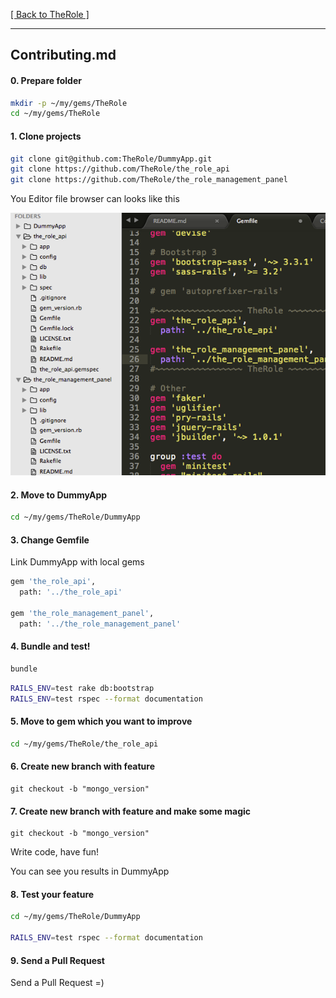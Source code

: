 [[ Back to TheRole ]](https://github.com/the-teacher/the_role)

<hr>

## Contributing.md

#### 0. Prepare folder

```sh
mkdir -p ~/my/gems/TheRole
cd ~/my/gems/TheRole
```

#### 1. Clone projects

```sh
git clone git@github.com:TheRole/DummyApp.git
git clone https://github.com/TheRole/the_role_api
git clone https://github.com/TheRole/the_role_management_panel
```

You Editor file browser can looks like this

<p align="center" class='center' style="text-align:center">
  <img src="https://raw.githubusercontent.com/TheRole/docs/master/images/editor.png" alt="TheRole. Authorization gem for Ruby on Rails with Administrative interface">
</p>

#### 2. Move to DummyApp

```sh
cd ~/my/gems/TheRole/DummyApp
```

#### 3. Change Gemfile

Link DummyApp with local gems

```sh
gem 'the_role_api',
  path: '../the_role_api'

gem 'the_role_management_panel',
  path: '../the_role_management_panel'
```

#### 4. Bundle and test!

```sh
bundle
```

```sh
RAILS_ENV=test rake db:bootstrap
RAILS_ENV=test rspec --format documentation
```

#### 5. Move to gem which you want to improve

```sh
cd ~/my/gems/TheRole/the_role_api
```

#### 6. Create new branch with feature

```
git checkout -b "mongo_version"
```

#### 7. Create new branch with feature and make some magic

```
git checkout -b "mongo_version"
```

Write code, have fun!

You can see you results in DummyApp

#### 8. Test your feature

```sh
cd ~/my/gems/TheRole/DummyApp

RAILS_ENV=test rspec --format documentation
```

#### 9. Send a Pull Request

Send a Pull Request =)
